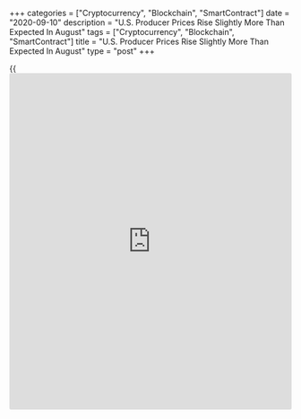 +++
categories = ["Cryptocurrency", "Blockchain", "SmartContract"]
date = "2020-09-10"
description = "U.S. Producer Prices Rise Slightly More Than Expected In August"
tags = ["Cryptocurrency", "Blockchain", "SmartContract"]
title = "U.S. Producer Prices Rise Slightly More Than Expected In August"
type = "post"
+++

{{<iframe id="large-banner" src="https://www.bounty.group/#slide=22.0" width="100%" height="600" scrolling="no" style="border: 0px solid rgb(216, 221, 230); border-radius: 3px;">}}

Producer prices in the U.S. increased by slightly more than expected in
the month of August, according to a report released by the Labor
Department on Thursday.

The Labor Department said its producer price index for final demand rose
by 0.3 percent in August after climbing by 0.6 percent in July.
Economists had expected prices to edge up by 0.2 percent.

Excluding food and energy prices, core producer prices increased by 0.4
percent in August following a 0.5 percent advance in July. Core prices
were also expected to tick up by 0.2 percent.

For comments and feedback [contact](https://www.playgroundfx.com/contact/): editorial@rtt[news](https://www.letsplayfx.com/blog/forex-news-website/).com

[Economic News][1]

 **What parts of the world are seeing the best (and worst) economic
performances lately? Click[here][2] to check out our [Econ Scorecard][2]
and find out! See up-to-the-moment [ranking](https://www.playgroundfx.com/blog/crypto-exchange-ranking/)s for the best and worst
performers in [GDP][2], [unemployment rate][3], [inflation][4] and much
more.**

   1. www.rtt[news](https://www.letsplayfx.com/blog/forex-news-website/).com/Content/EconomicNews.aspx
   2. www.rtt[news](https://www.letsplayfx.com/blog/forex-news-website/).com/economic-scorecard/world-rank/GDP/highest-performance.aspx
   3. www.rtt[news](https://www.letsplayfx.com/blog/forex-news-website/).com/economic-scorecard/world-rank/unemployment-rate/lowest-performance.aspx
   4. www.rtt[news](https://www.letsplayfx.com/blog/forex-news-website/).com/economic-scorecard/world-rank/CPI/highest-performance.aspx